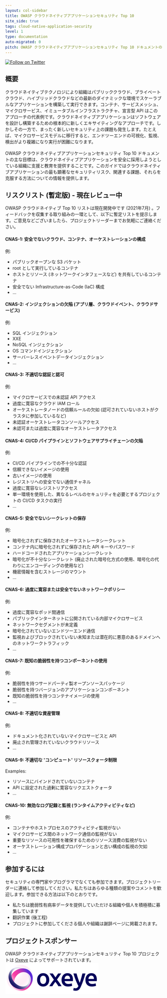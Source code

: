 ```yaml
---
layout: col-sidebar
title: OWASP クラウドネイティブアプリケーションセキュリティ Top 10
site_side: true
tags: cloud-native-application-security
level: 1
type: documentation
auto-migrated: 0
pitch: OWASP クラウドネイティブアプリケーションセキュリティ Top 10 ドキュメントの主な目標は、クラウドネイティブアプリケーションを安全に採用しようとしている組織に支援と教育を提供することです。このガイドではクラウドネイティブアプリケーションの最も顕著なセキュリティリスク、関連する課題、それらを克服する方法についての情報を提供します。
---
```

[![Follow on Twitter](https://img.shields.io/twitter/follow/owaspcloudnati1?label=Follow%20%40owaspcloudnati1&style=social)](https://twitter.com/owaspcloudnati1)
## 概要
クラウドネイティブテクノロジにより組織はパブリッククラウド、プライベートクラウド、ハイブリッドクラウドなどの最新のダイナミックな環境でスケーラブルなアプリケーションを構築して実行できます。コンテナ、サービスメッシュ、マイクロサービス、イミュータブルインフラストラクチャ、宣言型 API はこのアプローチの代表例です。クラウドネイティブアプリケーションはソフトウェアを設計し構築するための根本的に新しくエキサイティングなアプローチです。しかしその一方で、まったく新しいセキュリティ上の課題も発生します。たとえば、マイクロサービスモデルに移行すると、エンドツーエンドの可視化、監視、検出がより複雑になり実行が困難になります。
<br>
<br>
OWASP クラウドネイティブアプリケーションセキュリティ Top 10 ドキュメントの主な目標は、クラウドネイティブアプリケーションを安全に採用しようとしている組織に支援と教育を提供することです。このガイドではクラウドネイティブアプリケーションの最も顕著なセキュリティリスク、関連する課題、それらを克服する方法についての情報を提供します。

## リスクリスト (暫定版) - 現在レビュー中

OWASP クラウドネイティブ Top 10 リストは現在開発中です (2021年7月) 。フィードバックを収集する取り組みの一環として、以下に暫定リストを提示します。ご意見などございましたら、プロジェクトリーダーまでお気軽にご連絡ください。

#### CNAS-1: 安全でないクラウド、コンテナ、オーケストレーションの構成
例:
 * パブリックオープンな S3 バケット
 * root として実行しているコンテナ
 * ホストとリソース (ネットワークインタフェースなど) を共有しているコンテナ
 * 安全でない Infrastructure-as-Code (IaC) 構成
 * ...

#### CNAS-2: インジェクションの欠陥 (アプリ層、クラウドイベント、クラウドサービス)
例:
 * SQL インジェクション
 * XXE
 * NoSQL インジェクション
 * OS コマンドインジェクション
 * サーバーレスイベントデータインジェクション
 * ...

#### CNAS-3: 不適切な認証と認可
例:
 * マイクロサービスでの未認証 API アクセス
 * 過度に寛容なクラウド IAM ロール
 * オーケストレータノードの信頼ルールの欠如 (認可されていないホストがクラスタに参加しているなど)
 * 未認証オーケストレータコンソールアクセス
 * 未認可または過度に寛容なオーケストレータアクセス

#### CNAS-4: CI/CD パイプラインとソフトウェアサプライチェーンの欠陥
例:
 * CI/CD パイプラインでの不十分な認証
 * 信頼できないイメージの使用
 * 古いイメージの使用
 * レジストリへの安全でない通信チャネル
 * 過度に寛容なレジストリアクセス
 * 単一環境を使用した、異なるレベルのセキュリティを必要とするプロジェクトの CI/CD タスクの実行
 * ...

#### CNAS-5: 安全でないシークレットの保存
例:
 * 暗号化されずに保存されたオーケストレータシークレット
 * コンテナ内に暗号化されずに保存された API キーやパスワード
 * ハードコードされたアプリケーションシークレット
 * 暗号化が不十分なシークレット (廃止された暗号化方式の使用、暗号化の代わりにエンコーディングの使用など)
 * 機密情報を含むストレージのマウント
 * ...

#### CNAS-6: 過度に寛容または安全でないネットワークポリシー
例:
 * 過度に寛容なポッド間通信
 * パブリックインターネットに公開されている内部マイクロサービス
 * ネットワークセグメントが未定義
 * 暗号化されていないエンドツーエンド通信
 * 監視およびブロックされていない未知または潜在的に悪意のあるドメインへのネットワークトラフィック
 * ...
#### CNAS-7: 既知の脆弱性を持つコンポーネントの使用
例:
 * 脆弱性を持つサードパーティ製オープンソースパッケージ
 * 脆弱性を持つバージョンのアプリケーションコンポーネント
 * 既知の脆弱性を持つコンテナイメージの使用
 * ...

#### CNAS-8: 不適切な資産管理
例:
 * ドキュメント化されていないマイクロサービスと API
 * 廃止され管理されていないクラウドリソース
 * ...

#### CNAS-9: 不適切な 'コンピュート' リソースクォータ制限
Examples:
 * リソースにバインドされていないコンテナ
 * API に設定された過剰に寛容なリクエストクォータ
 * ...

#### CNAS-10: 無効なログ記録と監視 (ランタイムアクティビティなど)
例:
 * コンテナやホストプロセスのアクティビティ監視がない
 * マイクロサービス間のネットワーク通信の監視がない
 * 重要なリソースの可用性を確保するためのリソース消費の監視がない
 * オーケストレーション構成プロパゲーションと古い構成の監視の欠如
 * ...

## 参加するには
セキュリティの専門家やプログラマでなくても参加できます。プロジェクトリーダーに連絡して参加してください。私たちはあらゆる種類の提案やコメントを歓迎します。参加できる方法は以下のとおりです。
 * 私たちは脆弱性有病率データを提供していただける組織や個人を積極積に募集しています
 * 翻訳作業 (後工程)
 * プロジェクトに参加してくださる個人や組織は謝辞ページに掲載されます。

## プロジェクトスポンサー
OWASP クラウドネイティブアプリケーションセキュリティ Top 10 プロジェクトは [Oxeye](https://oxeye.io) によってサポートされています。
<br>
[![Oxeye](assets/images/oxeye_logo.png)](https://oxeye.io/)
